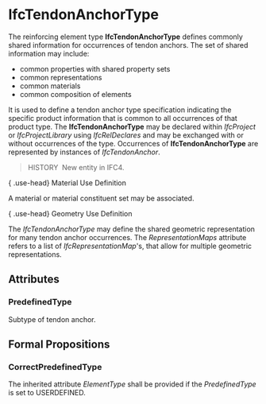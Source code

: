 # IfcTendonAnchorType

The reinforcing element type **IfcTendonAnchorType** defines commonly shared information for occurrences of tendon anchors. The set of shared information may include:

* common properties with shared property sets
* common representations
* common materials
* common composition of elements

It is used to define a tendon anchor type specification indicating the specific product information that is common to all occurrences of that product type. The **IfcTendonAnchorType** may be declared within _IfcProject_ or _IfcProjectLibrary_ using _IfcRelDeclares_ and may be exchanged with or without occurrences of the type. Occurrences of **IfcTendonAnchorType** are represented by instances of _IfcTendonAnchor_.

> HISTORY&nbsp; New entity in IFC4.

{ .use-head}
Material Use Definition

A material or material constituent set may be associated.

{ .use-head}
Geometry Use Definition

The _IfcTendonAnchorType_ may define the shared geometric representation for many tendon anchor occurrences. The _RepresentationMaps_ attribute refers to a list of _IfcRepresentationMap_'s, that allow for multiple geometric representations.

## Attributes

### PredefinedType
Subtype of tendon anchor.

## Formal Propositions

### CorrectPredefinedType
The inherited attribute _ElementType_ shall be provided if the _PredefinedType_ is set to USERDEFINED.
